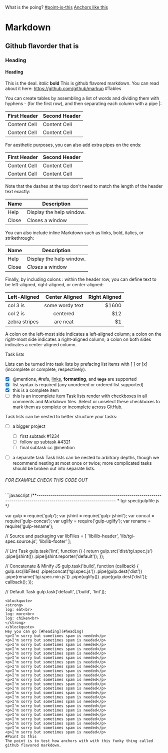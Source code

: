 What is the poing? [#point-is-this](#point-is-this)
 [Anchors like this](#point-is-this)
# Markdown
## Github flavorder that is
### Heading
#### Heading
This is the deal.  *italic* **bold** This is github flavored markdown.  You can read about it here: https://github.com/github/markup
#Tables

You can create tables by assembling a list of words and dividing them with hyphens - (for the first row), and then separating each column with a pipe |:

First Header  | Second Header
------------- | -------------
Content Cell  | Content Cell
Content Cell  | Content Cell
For aesthetic purposes, you can also add extra pipes on the ends:

| First Header  | Second Header |
| ------------- | ------------- |
| Content Cell  | Content Cell  |
| Content Cell  | Content Cell  |

Note that the dashes at the top don't need to match the length of the header text exactly:

| Name | Description          |
| ------------- | ----------- |
| Help      | Display the help window.|
| Close     | Closes a window     |

You can also include inline Markdown such as links, bold, italics, or strikethrough:

| Name | Description          |
| ------------- | ----------- |
| Help      | ~~Display the~~ help window.|
| Close     | _Closes_ a window     |

Finally, by including colons : within the header row, you can define text to be left-aligned, right-aligned, or center-aligned:

| Left-Aligned  | Center Aligned  | Right Aligned |
| :------------ |:---------------:| -----:|
| col 3 is      | some wordy text | $1600 |
| col 2 is      | centered        |   $12 |
| zebra stripes | are neat        |    $1 |

A colon on the left-most side indicates a left-aligned column; a colon on the right-most side indicates a right-aligned column; a colon on both sides indicates a center-aligned column.

Task lists

Lists can be turned into task lists by prefacing list items with [ ] or [x] (incomplete or complete, respectively).

- [x] @mentions, #refs, [links](), **formatting**, and <del>tags</del> are supported
- [x] list syntax is required (any unordered or ordered list supported)
- [x] this is a complete item
- [ ] this is an incomplete item
Task lists render with checkboxes in all comments and Markdown files. Select or unselect these checkboxes to mark them as complete or incomplete across GitHub.

Task lists can be nested to better structure your tasks:

- [ ] a bigger project
  - [ ] first subtask #1234
  - [ ] follow up subtask #4321
  - [ ] final subtask cc @mention
- [ ] a separate task
Task lists can be nested to arbitrary depths, though we recommend nesting at most once or twice; more complicated tasks should be broken out into separate lists.



<h6>FOR EXAMPLE CHECK THIS CODE OUT</h6>
```javascript
/**---------------------------------------------------------------------------------------------------------------------
 * tgi-spec/gulpfile.js
 */

var gulp = require('gulp');
var jshint = require('gulp-jshint');
var concat = require('gulp-concat');
var uglify = require('gulp-uglify');
var rename = require('gulp-rename');

// Source and packaging
var libFiles = [
  'lib/lib-header',
  'lib/tgi-spec.source.js',
  'lib/lib-footer'
];

// Lint Task
gulp.task('lint', function () {
  return gulp.src('dist/tgi.spec.js')
    .pipe(jshint())
    .pipe(jshint.reporter('default'));
});

// Concatenate & Minify JS
gulp.task('build', function (callback) {
  gulp.src(libFiles)
    .pipe(concat('tgi.spec.js'))
    .pipe(gulp.dest('dist'))
    .pipe(rename('tgi.spec.min.js'))
    .pipe(uglify())
    .pipe(gulp.dest('dist'));
  callback();
});

// Default Task
gulp.task('default', ['build', 'lint']);
```
<blockquote>
<strong>
log: eat<br>
log: more<br>
log: chiken<br>
</strong>
</blockquote>
Hey you can go [#heading](#heading)
<p>I'm sorry but sometimes spam is needed</p>
<p>I'm sorry but sometimes spam is needed</p>
<p>I'm sorry but sometimes spam is needed</p>
<p>I'm sorry but sometimes spam is needed</p>
<p>I'm sorry but sometimes spam is needed</p>
<p>I'm sorry but sometimes spam is needed</p>
<p>I'm sorry but sometimes spam is needed</p>
<p>I'm sorry but sometimes spam is needed</p>
<p>I'm sorry but sometimes spam is needed</p>
<p>I'm sorry but sometimes spam is needed</p>
<p>I'm sorry but sometimes spam is needed</p>
<p>I'm sorry but sometimes spam is needed</p>
<p>I'm sorry but sometimes spam is needed</p>
<p>I'm sorry but sometimes spam is needed</p>
<p>I'm sorry but sometimes spam is needed</p>
<p>I'm sorry but sometimes spam is needed</p>
<p>I'm sorry but sometimes spam is needed</p>
<p>I'm sorry but sometimes spam is needed</p>
<p>I'm sorry but sometimes spam is needed</p>
<p>I'm sorry but sometimes spam is needed</p>
<p>I'm sorry but sometimes spam is needed</p>
<p>I'm sorry but sometimes spam is needed</p>
<p>I'm sorry but sometimes spam is needed</p>
#Point Is this
The point is to test how anchors with with this funky thing called github flavored markdown.

